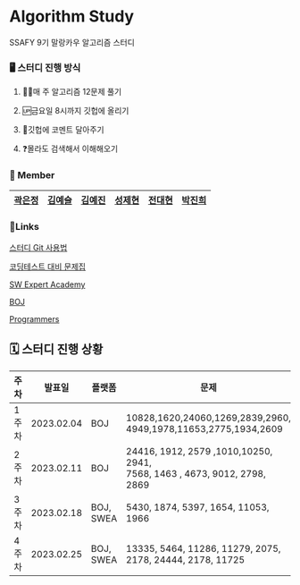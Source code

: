 # Algorithm Study

SSAFY 9기 말랑카우 알고리즘 스터디

### 🖥️ 스터디 진행 방식

1. 🧑‍💻매 주 알고리즘 12문제 풀기

2. 🆙금요일 8시까지 깃헙에 올리기

3. 💬깃헙에 코멘트 달아주기

4. ❓몰라도 검색해서 이해해오기

### 👀 Member

| [곽은정](https://github.com/eunjng5474) | [김예슬](https://github.com/yeseul0722) | [김예진](https://github.com/yelunar) | [성제현](https://github.com/protofu) | [전대현](https://github.com/gitDaeHyun) | [박진희](https://github.com/sokurii) |
| ------------------------------------ | ------------------------------------ | --------------------------------- | --------------------------------- | ------------------------------------ | --------------------------------- |

### 🔗Links

[스터디 Git 사용법](https://github.com/yeseul0722/Study/blob/master/Git%EA%B8%B0%EB%B3%B8%EC%82%AC%EC%9A%A9%EB%B2%95.md)

[코딩테스트 대비 문제집](https://github.com/tony9402/baekjoon)

[SW Expert Academy](https://swexpertacademy.com/main/main.do)

[BOJ](https://www.acmicpc.net/)

[Programmers](https://school.programmers.co.kr/learn/challenges?tab=all_challenges)

## 🗓️ 스터디 진행 상황

| 주차  | 발표일        | 플랫폼       | 문제                                                                            |
| --- | ---------- | --------- | ----------------------------------------------------------------------------- |
| 1주차 | 2023.02.04 | BOJ       | 10828,1620,24060,1269,2839,2960,<br/>4949,1978,11653,2775,1934,2609           |
| 2주차 | 2023.02.11 | BOJ       | 24416, 1912, 2579 ,1010,10250, 2941, <br/>7568, 1463 , 4673, 9012, 2798, 2869 |
| 3주차 | 2023.02.18 | BOJ, SWEA | 5430, 1874, 5397, 1654, 11053, 1966                                           |
| 4주차 | 2023.02.25 | BOJ, SWEA | 13335, 5464, 11286, 11279, 2075, 2178, 24444, 2178, 11725                     |
